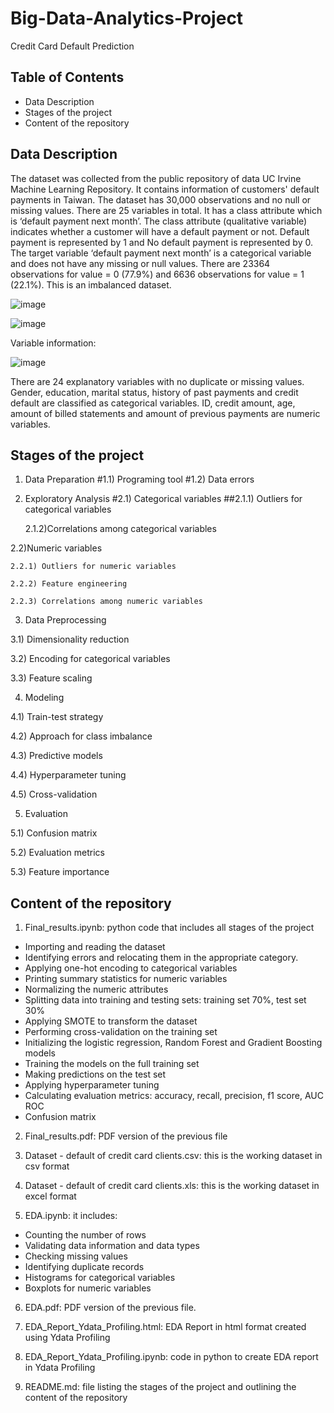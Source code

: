 # Big-Data-Analytics-Project
Credit Card Default Prediction

## Table of Contents
- Data Description
- Stages of the project
- Content of the repository

## Data Description
The dataset was collected from the public repository of data UC Irvine Machine Learning Repository. It contains information of customers' default payments in Taiwan. The dataset has 30,000 observations and no null or missing values. There are 25 variables in total. It has a class attribute which is ‘default payment next month’. The class attribute (qualitative variable) indicates whether a customer will have a default payment or not. Default payment is represented by 1 and No default payment is represented by 0. 
The target variable ‘default payment next month’ is a categorical variable and does not have any missing or null values. There are 23364 observations for value = 0 (77.9%) and 6636 observations for value = 1 (22.1%). This is an imbalanced dataset.

![image](https://github.com/user-attachments/assets/cacc4ca2-3e2c-40c5-ac79-825448c22482)

![image](https://github.com/user-attachments/assets/e4e37a9d-6209-4634-be54-b01d897135fe)

Variable information: 

![image](https://github.com/user-attachments/assets/85a27e2c-68f3-4483-9a54-429cb12b17c1)


There are 24 explanatory variables with no duplicate or missing values. Gender, education, marital status, history of past payments and credit default are classified as categorical variables. ID, credit amount, age, amount of billed statements and amount of previous payments are numeric variables.


## Stages of the project
1) Data Preparation
  #1.1) Programing tool
  #1.2) Data errors
2) Exploratory Analysis
  #2.1) Categorical variables
      ##2.1.1) Outliers for categorical variables
    
    2.1.2)Correlations among categorical variables
    
  2.2)Numeric variables
  
    2.2.1) Outliers for numeric variables
    
    2.2.2) Feature engineering
    
    2.2.3) Correlations among numeric variables
    
3) Data Preprocessing
   
  3.1) Dimensionality reduction
  
  3.2) Encoding for categorical variables
  
  3.3) Feature scaling
  
4) Modeling
   
  4.1) Train-test strategy
  
  4.2) Approach for class imbalance
  
  4.3) Predictive models

  4.4) Hyperparameter tuning
  
  4.5) Cross-validation
  
5) Evaluation
   
  5.1) Confusion matrix
  
  5.2) Evaluation metrics
  
  5.3) Feature importance


## Content of the repository
1) Final_results.ipynb: python code that includes all stages of the project
  - Importing and reading the dataset
  - Identifying errors and relocating them in the appropriate category.
  - Applying one-hot encoding to categorical variables
  - Printing summary statistics for numeric variables
  - Normalizing the numeric attributes
  - Splitting data into training and testing sets: training set 70%, test set 30%
  - Applying SMOTE to transform the dataset
  - Performing cross-validation on the training set
  - Initializing the logistic regression, Random Forest and Gradient Boosting models
  - Training the models on the full training set
  - Making predictions on the test set
  - Applying hyperparameter tuning
  - Calculating evaluation metrics: accuracy, recall, precision, f1 score, AUC ROC
  - Confusion matrix
    
2) Final_results.pdf: PDF version of the previous file

3) Dataset - default of credit card clients.csv: this is the working dataset in csv format
   
4) Dataset - default of credit card clients.xls: this is the working dataset in excel format
   
5) EDA.ipynb: it includes:
  - Counting the number of rows
  - Validating data information and data types
  - Checking missing values
  - Identifying duplicate records
  - Histograms for categorical variables
  - Boxplots for numeric variables
    
6) EDA.pdf: PDF version of the previous file.
   
7) EDA_Report_Ydata_Profiling.html: EDA Report in html format created using Ydata Profiling

8) EDA_Report_Ydata_Profiling.ipynb: code in python to create EDA report in Ydata Profiling

9) README.md: file listing the stages of the project and outlining the content of the repository
